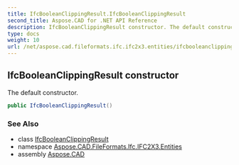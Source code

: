 ```yaml
---
title: IfcBooleanClippingResult.IfcBooleanClippingResult
second_title: Aspose.CAD for .NET API Reference
description: IfcBooleanClippingResult constructor. The default constructor
type: docs
weight: 10
url: /net/aspose.cad.fileformats.ifc.ifc2x3.entities/ifcbooleanclippingresult/ifcbooleanclippingresult/
---
```

## IfcBooleanClippingResult constructor

The default constructor.

```csharp
public IfcBooleanClippingResult()
```

### See Also

* class [IfcBooleanClippingResult](../)
* namespace [Aspose.CAD.FileFormats.Ifc.IFC2X3.Entities](../../ifcbooleanclippingresult/)
* assembly [Aspose.CAD](../../../)


